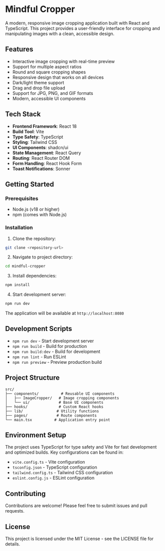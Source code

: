 # Mindful Cropper

A modern, responsive image cropping application built with React and TypeScript. This project provides a user-friendly interface for cropping and manipulating images with a clean, accessible design.

## Features

- Interactive image cropping with real-time preview
- Support for multiple aspect ratios
- Round and square cropping shapes
- Responsive design that works on all devices
- Dark/light theme support
- Drag and drop file upload
- Support for JPG, PNG, and GIF formats
- Modern, accessible UI components

## Tech Stack

- **Frontend Framework**: React 18
- **Build Tool**: Vite
- **Type Safety**: TypeScript
- **Styling**: Tailwind CSS
- **UI Components**: shadcn/ui
- **State Management**: React Query
- **Routing**: React Router DOM
- **Form Handling**: React Hook Form
- **Toast Notifications**: Sonner

## Getting Started

### Prerequisites

- Node.js (v18 or higher)
- npm (comes with Node.js)

### Installation

1. Clone the repository:

```sh
git clone <repository-url>
```

2. Navigate to project directory:

```sh
cd mindful-cropper
```

3. Install dependencies:

```sh
npm install
```

4. Start development server:

```sh
npm run dev
```

The application will be available at `http://localhost:8080`

## Development Scripts

- `npm run dev` - Start development server
- `npm run build` - Build for production
- `npm run build:dev` - Build for development
- `npm run lint` - Run ESLint
- `npm run preview` - Preview production build

## Project Structure

```
src/
├── components/          # Reusable UI components
│   ├── ImageCropper/   # Image cropping components
│   └── ui/             # Base UI components
├── hooks/              # Custom React hooks
├── lib/               # Utility functions
├── pages/             # Route components
└── main.tsx          # Application entry point
```

## Environment Setup

The project uses TypeScript for type safety and Vite for fast development and optimized builds. Key configurations can be found in:

- `vite.config.ts` - Vite configuration
- `tsconfig.json` - TypeScript configuration
- `tailwind.config.ts` - Tailwind CSS configuration
- `eslint.config.js` - ESLint configuration

## Contributing

Contributions are welcome! Please feel free to submit issues and pull requests.

## License

This project is licensed under the MIT License - see the LICENSE file for details.
